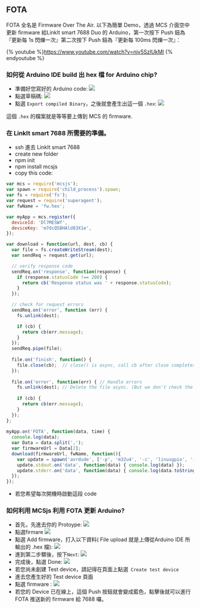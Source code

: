 ## FOTA

FOTA 全名是 Firmware Over The Air.
以下為簡單 Demo，透過 MCS 介面空中更新 firmware 給LinkIt smart 7688 Duo 的 Arduino，第一次按下 Push 鈕為『更新每 1s 閃爍一次』第二次按下 Push 鈕為『更新每 100ms 閃爍一次』：

{% youtube %}https://www.youtube.com/watch?v=njv5SzlUkMI {% endyoutube %}

### 如何從 Arduino IDE build 出 hex 檔 for Arduino chip?

* 準備好您寫好的 Arduino code:
![](fota_arduino01.png)
* 點選草稿碼:
![](fota_arduino02.png)
* 點選 `Export compiled Binary`，之後就會產生出這一個 `.hex`:
![](fota_arduino03.png)

這個 `.hex` 的檔案就是等等要上傳到 MCS 的 firmware.

### 在 LinkIt smart 7688 所需要的準備。
* ssh 進去 LinkIt smart 7688 
* create new folder 
* npm init
* npm install mcsjs
* copy this code:

```js
var mcs = require('mcsjs');
var spawn = require('child_process').spawn;
var fs = require('fs');
var request = require('superagent');
var fwName = 'fw.hex';

var myApp = mcs.register({
  deviceId: 'Dl7MESWf',
  deviceKey: 'm7dcQ5BHAld83X1e',
});

var download = function(url, dest, cb) {
  var file = fs.createWriteStream(dest);
  var sendReq = request.get(url);

  // verify response code
  sendReq.on('response', function(response) {
    if (response.statusCode !== 200) {
      return cb('Response status was ' + response.statusCode);
    }
  });

  // check for request errors
  sendReq.on('error', function (err) {
    fs.unlink(dest);

    if (cb) {
      return cb(err.message);
    }
  });
  sendReq.pipe(file);                                                   
                                                                        
  file.on('finish', function() {                                              
    file.close(cb);  // close() is async, call cb after close completes.      
  });                                                                         
                                                                              
  file.on('error', function(err) { // Handle errors                           
    fs.unlink(dest); // Delete the file async. (But we don't check the result)
                                                                              
    if (cb) {                                                                 
      return cb(err.message);                                                 
    }                                                                         
  });                                                                         
};                                                                            
                                                                              
myApp.on('FOTA', function(data, time) {                                                                                                  
  console.log(data);                                                                                                                     
  var Data = data.split(',');                                                                                                            
  var firmwareUrl = Data[2];                                                                                                             
  download(firmwareUrl, fwName, function(){                                                                                              
    var update = spawn('avrdude', ['-p', 'm32u4', '-c', 'linuxgpio', '-v', '-e', '-U', 'flash:w:/root/'+ fwName, '-U', 'lock:w:0x0f:m']);
    update.stdout.on('data', function(data) { console.log(data) });                                                                      
    update.stderr.on('data', function(data) { console.log(data.toString()) });                                                           
  });
});
```

* 若您希望每次開機時啟動這段 code 

### 如何利用 MCSjs 利用 FOTA 更新 Arduino?

* 首先，先進去你的 Protoype:
![](fota01.png)
* 點選firmare
![](fota02.png)
* 點選 Add firmware，打入以下資料( File upload 就是上傳從Arduino IDE 所輸出的 .hex 檔):
![](fota03.png)
* 進到第二步驟後，按下`Next`:
![](fota04.png)
* 完成後，點選 Done:
![](fota05.png)
* 若您尚未創建 Test device，請記得在頁面上點選` Create test device`
* 進去您產生好的 Test device 頁面
* 點選 firmware :
![](fota06.png)
* 若您的 Device 已在線上，這個 Push 按鈕就會變成藍色，點擊後就可以進行 FOTA 推送新的 firmware 給 7688 囉。
